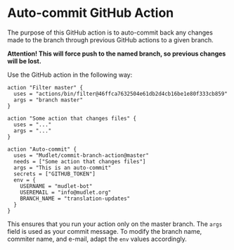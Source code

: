 # Auto-commit GitHub Action

The purpose of this GitHub action is to auto-commit back any changes made to the branch through previous GitHub actions to a given branch.

**Attention! This will force push to the named branch, so previous changes will be lost.**

Use the GitHub action in the following way:

```
action "Filter master" {
  uses = "actions/bin/filter@46ffca7632504e61db2d4cb16be1e80f333cb859"
  args = "branch master"
}

action "Some action that changes files" {
  uses = "..."
  args = "..."
}

action "Auto-commit" {
  uses = "Mudlet/commit-branch-action@master"
  needs = ["Some action that changes files"]
  args = "This is an auto-commit"
  secrets = ["GITHUB_TOKEN"]
  env = {
    USERNAME = "mudlet-bot"
    USEREMAIL = "info@mudlet.org"
    BRANCH_NAME = "translation-updates"
  }
}
```

This ensures that you run your action only on the master branch. The `args` field is used as your commit message. To modify the branch name, commiter name, and e-mail, adapt the `env` values accordingly.

